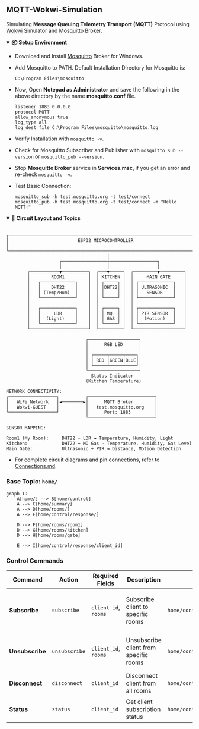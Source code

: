 ## MQTT-Wokwi-Simulation

Simulating **Message Queuing Telemetry Transport (MQTT)** Protocol using [Wokwi](https://wokwi.com/) Simulator and Mosquitto Broker.


<details open>
<summary><b>📦 Setup Environment</b></summary>

- Download and Install [Mosquitto](https://mosquitto.org/download/) Broker for Windows.

- Add Mosquitto to PATH. Default Installation Directory for Mosquitto is:
    ```text
    C:\Program Files\mosquitto
    ```

- Now, Open **Notepad as Administrator** and save the following in the above directory by the name **mosquitto.conf** file.
    ```text
    listener 1883 0.0.0.0
    protocol MQTT
    allow_anonymous true
    log_type all
    log_dest file C:\Program Files\mosquitto\mosquitto.log
    ```
- Verify Installation with `mosquitto -v`.

- Check for Mosquitto Subscriber and Publisher with `mosquitto_sub --version` or `mosquitto_pub --version`.

- Stop **Mosquitto Broker** service in **Services.msc**, if you get an error and re-check `mosquitto -v`.

- Test Basic Connection:
    ```text
    mosquitto_sub -h test.mosquitto.org -t test/connect
    mosquitto_pub -h test.mosquitto.org -t test/connect -m "Hello MQTT!"
    ```
</details>

<details open>
<summary><b>🤖 Circuit Layout and Topics</b></summary>

<br>

```text
┌─────────────────────────────────────────────────────────────────────────────┐
│                          ESP32 MICROCONTROLLER                              │
└─────────────────────────────────────────────────────────────────────────────┘
                                      │
                    ┌─────────────────┼──────────────────┐
                    │                 │                  │
        ┌───────────▼──────────┐  ┌───▼─────┐  ┌─────────▼─────────┐
        │        ROOM1         │  │ KITCHEN │  │     MAIN GATE     │
        │   ┌─────────────┐    │  │ ┌─────┐ │  │ ┌─────────────┐   │
        │   │    DHT22    │    │  │ │DHT22│ │  │ │ ULTRASONIC  │   │
        │   │ (Temp/Hum)  │    │  │ │     │ │  │ │   SENSOR    │   │
        │   └─────────────┘    │  │ └─────┘ │  │ └─────────────┘   │
        │                      │  │         │  │                   │
        │   ┌─────────────┐    │  │ ┌─────┐ │  │ ┌─────────────┐   │
        │   │     LDR     │    │  │ │ MQ  │ │  │ │ PIR SENSOR  │   │
        │   │  (Light)    │    │  │ │ GAS │ │  │ │  (Motion)   │   │
        │   └─────────────┘    │  │ └─────┘ │  │ └─────────────┘   │
        └──────────────────────┘  └─────────┘  └───────────────────┘

                              ┌───────────────────┐
                              │      RGB LED      │
                              │                   │
                              │ ┌─────┬─────┬────┐│
                              │ │ RED │GREEN│BLUE││
                              │ └─────┴─────┴────┘│
                              └───────────────────┘
                                Status Indicator
                              (Kitchen Temperature)

NETWORK CONNECTIVITY:
┌──────────────────┐          ┌─────────────────────────┐
│   WiFi Network   │◄────────►│      MQTT Broker        │
│   Wokwi-GUEST    │          │   test.mosquitto.org    │
└──────────────────┘          │      Port: 1883         │
                              └─────────────────────────┘

SENSOR MAPPING:

Room1 (My Room):     DHT22 + LDR → Temperature, Humidity, Light
Kitchen:             DHT22 + MQ Gas → Temperature, Humidity, Gas Level  
Main Gate:           Ultrasonic + PIR → Distance, Motion Detection
```

- For complete circuit diagrams and pin connections, refer to [Connections.md](./docs/Connections.md).

### Base Topic: `home/`

```mermaid
graph TD
    A[home/] --> B[home/control]
    A --> C[home/summary]
    A --> D[home/rooms/]
    A --> E[home/control/response/]
    
    D --> F[home/rooms/room1]
    D --> G[home/rooms/kitchen]
    D --> H[home/rooms/gate]
    
    E --> I[home/control/response/client_id]
```

### Control Commands

| Command | Action | Required Fields | Description | Response Topic | Example JSON |
|---------|--------|-----------------|-------------|----------------|--------------|
| **Subscribe** | `subscribe` | `client_id`, `rooms` | Subscribe client to specific rooms | `home/control/response/{client_id}` | `{"action": "subscribe", "client_id": "C-01", "rooms": ["room1", "kitchen"]}` |
| **Unsubscribe** | `unsubscribe` | `client_id`, `rooms` | Unsubscribe client from specific rooms | `home/control/response/{client_id}` | `{"action": "unsubscribe", "client_id": "C-01", "rooms": ["room1"]}` |
| **Disconnect** | `disconnect` | `client_id` | Disconnect client from all rooms | `home/control/response/{client_id}` | `{"action": "disconnect", "client_id": "C-01"}` |
| **Status** | `status` | `client_id` | Get client subscription status | `home/control/response/{client_id}` | `{"action": "status", "client_id": "C-01"}` |

</details>